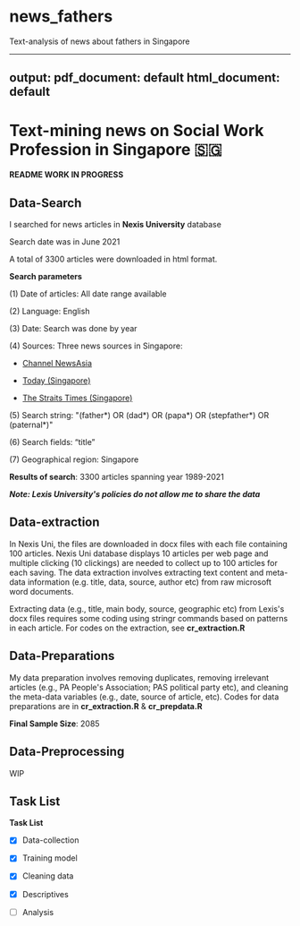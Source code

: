 # news_fathers
Text-analysis of news about fathers in Singapore

---
output:
  pdf_document: default
  html_document: default
---
# Text-mining news on Social Work Profession in Singapore :singapore:

**README WORK IN PROGRESS**

## Data-Search
I searched for news articles in __Nexis University__ database 

Search date was in June 2021 

A total of 3300 articles were downloaded in html format. 

**Search parameters**

 (1) Date of articles: All date range available 
 
 (2) Language: English
 
 (3) Date: Search was done by year 
 
 (4) Sources: Three news sources in Singapore:
 
  * [Channel NewsAsia](https://www.channelnewsasia.com/news/singapore)
        
  * [Today (Singapore)](https://www.todayonline.com/)
        
  * [The Straits Times (Singapore)](https://www.straitstimes.com/global)
        
 (5) Search string: "(father\*) OR (dad\*) OR (papa\*) OR (stepfather\*) OR (paternal\*)"
 
 (6) Search fields: “title” 
 
 (7) Geographical region: Singapore
 
**Results of search**: 3300 articles spanning year 1989-2021

***Note: Lexis University's policies do not allow me to share the data***

## Data-extraction
In Nexis Uni, the files are downloaded in docx files with each file containing 100 articles. 
Nexis Uni database displays 10 articles per web page and multiple clicking (10 clickings) are needed 
to collect up to 100 articles for each saving. The data extraction involves extracting text content and meta-data information (e.g. title, data, source, author etc) from
raw microsoft word documents. 

Extracting data (e.g., title, main body, source, geographic etc) from Lexis's docx files requires some coding using stringr commands based on patterns in each article. For codes on the extraction, see **cr_extraction.R** 


## Data-Preparations 

My data preparation involves removing duplicates, removing irrelevant articles (e.g., PA People's Association; PAS political party etc), and cleaning the meta-data variables (e.g., date, source of article, etc).
Codes for data preparations are in **cr_extraction.R** & **cr_prepdata.R** 

__Final Sample Size__: 2085

## Data-Preprocessing
WIP


## Task List ##
**Task List**

- [x] Data-collection
- [x] Training model
- [x] Cleaning data
- [x] Descriptives
- [ ] Analysis 

